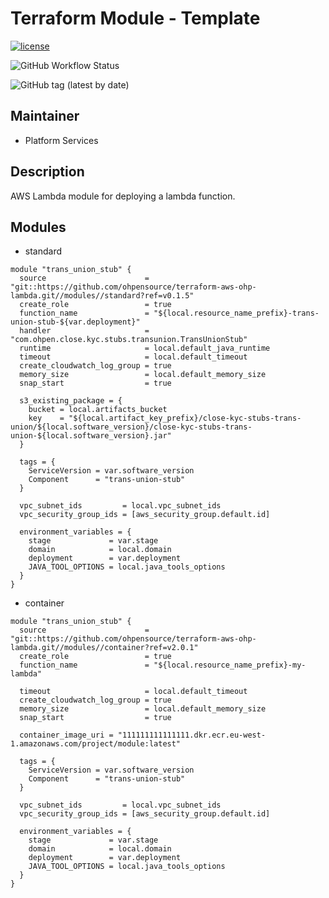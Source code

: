 # Terraform Module - Template

[![license](https://img.shields.io/badge/License-Apache%202.0-blue.svg)](https://opensource.org/licenses/Apache-2.0)

![GitHub Workflow Status](https://img.shields.io/github/workflow/status/ohpensource/terraform-aws-ohp-lambda/continuous-delivery)

![GitHub tag (latest by date)](https://img.shields.io/github/v/tag/ohpensource/terraform-aws-ohp-lambda)

## Maintainer

* Platform Services

## Description

AWS Lambda module for deploying a lambda function.

## Modules

* standard

```hcl
module "trans_union_stub" {
  source                      = "git::https://github.com/ohpensource/terraform-aws-ohp-lambda.git//modules//standard?ref=v0.1.5"
  create_role                 = true
  function_name               = "${local.resource_name_prefix}-trans-union-stub-${var.deployment}"
  handler                     = "com.ohpen.close.kyc.stubs.transunion.TransUnionStub"
  runtime                     = local.default_java_runtime
  timeout                     = local.default_timeout
  create_cloudwatch_log_group = true
  memory_size                 = local.default_memory_size
  snap_start                  = true

  s3_existing_package = {
    bucket = local.artifacts_bucket
    key    = "${local.artifact_key_prefix}/close-kyc-stubs-trans-union/${local.software_version}/close-kyc-stubs-trans-union-${local.software_version}.jar"
  }

  tags = {
    ServiceVersion = var.software_version
    Component      = "trans-union-stub"
  }

  vpc_subnet_ids         = local.vpc_subnet_ids
  vpc_security_group_ids = [aws_security_group.default.id]

  environment_variables = {
    stage             = var.stage
    domain            = local.domain
    deployment        = var.deployment
    JAVA_TOOL_OPTIONS = local.java_tools_options
  }
}
```

* container

```hcl
module "trans_union_stub" {
  source                      = "git::https://github.com/ohpensource/terraform-aws-ohp-lambda.git//modules//container?ref=v2.0.1"
  create_role                 = true
  function_name               = "${local.resource_name_prefix}-my-lambda"

  timeout                     = local.default_timeout
  create_cloudwatch_log_group = true
  memory_size                 = local.default_memory_size
  snap_start                  = true

  container_image_uri = "111111111111111.dkr.ecr.eu-west-1.amazonaws.com/project/module:latest"

  tags = {
    ServiceVersion = var.software_version
    Component      = "trans-union-stub"
  }

  vpc_subnet_ids         = local.vpc_subnet_ids
  vpc_security_group_ids = [aws_security_group.default.id]

  environment_variables = {
    stage             = var.stage
    domain            = local.domain
    deployment        = var.deployment
    JAVA_TOOL_OPTIONS = local.java_tools_options
  }
}
```
